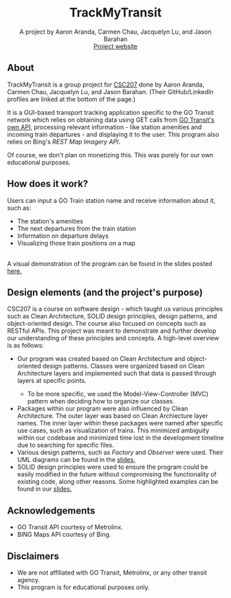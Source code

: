 <div align='center'>
    <!-- project title is up for debate!! -->
    <h1><b>TrackMyTransit</b></h1>
    <div>A project by Aaron Aranda, Carmen Chau, Jacquelyn Lu, and Jason Barahan
<br><a href="https://docs.google.com/presentation/d/11Zj77PYk7ggaJpTGcc7wBB_cS97FSSqaqtUPnrTcXIU/edit?usp=sharing">Project website</a></div>
</div>

<!-- TODO: place graphics here once a working product is established -->
<h2> About </h2>
<p> TrackMyTransit is a group project for <a href="https://artsci.calendar.utoronto.ca/course/csc207h1">CSC207</a>
    done by Aaron Aranda, Carmen Chau, Jacquelyn Lu, and Jason Barahan. (Their GitHub/LinkedIn profiles are
linked at the bottom of the page.)</p>

<p> It is a GUI-based transport tracking application specific to the GO Transit network which relies on obtaining
data using GET calls from <a href="http://api.openmetrolinx.com/OpenDataAPI/Help/Index/en"> GO Transit's own API</a>,
    processing relevant information - like station amenities and incoming train departures - and displaying it to
    the user. This program also relies on Bing's <i>REST Map Imagery API</i>.</p>

<p> Of course, we don't plan on monetizing this. This was purely for our own educational purposes.</p>

<h2>How does it work?</h2>
Users can input a GO Train station name and receive information about it, such as:
<ul>
    <li>The station's amenities</li>
    <li>The next departures from the train station</li>
    <li>Information on departure delays</li>
    <li>Visualizing those train positions on a map</li>
</ul>
<br>
A visual demonstration of the program can be found in the slides posted <a href="https://docs.google.com/presentation/d/11Zj77PYk7ggaJpTGcc7wBB_cS97FSSqaqtUPnrTcXIU/edit?usp=sharing">here.</a>
<h2>Design elements (and the project's purpose)</h2>
<p>CSC207 is a course on software design - which taught us various principles such as Clean Architecture, SOLID
design principles, design patterns, and object-oriented design. The course also focused on concepts such as
    RESTful APIs. This project was meant to demonstrate and further develop our understanding of these principles
    and concepts. A high-level overview is as follows:</p>
<ul>
    <li>Our program was created based on Clean Architecture and object-oriented design patterns. Classes were
    organized based on Clean Architecture layers and implemented such that data is passed through layers at
    specific points.</li>
    <ul>
        <li>To be more specific, we used the Model-View-Controller (MVC) pattern when deciding how to organize
        our classes.</li>
    </ul>
    <li>Packages within our program were also influenced by Clean Architecture. The outer
        layer was based on Clean Archiecture layer names. The inner layer within these packages were named after
        specific use cases, such as visualization of trains. This minimized ambiguity within our codebase and
        minimized time lost in the development timeline due to searching for specific files.</li>
    <li>Various design patterns, such as <i>Factory</i> and <i>Observer</i> were used. Their UML diagrams can be
    found in the <a href="resources.html">slides.</a></li>
    <li>SOLID design principles were used to ensure the program could be easily modified in the future without
    compromising the functionality of existing code, along other reasons. Some highlighted examples can be found
    in our <a href="resources.html">slides.</a></li>
</ul>

<h2>Acknowledgements</h2>
<ul>
    <li>GO Transit API courtesy of Metrolinx.</li>
    <li>BING Maps API courtesy of Bing.</li>
</ul>

<h2> Disclaimers </h2>
<ul>
    <li>We are not affiliated with GO Transit, Metrolinx, or any other transit agency.</li>
    <li>This program is for educational purposes only.</li>
</ul>